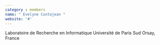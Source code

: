 ```yaml
---
category : members
name: " Evelyne Contejean " 
website: '#'
---
```

Laboratoire de Recherche en Informatique
Université de Paris Sud
Orsay, France

